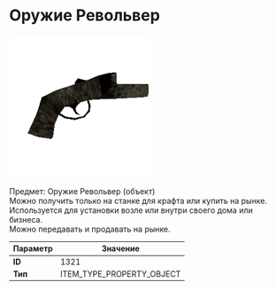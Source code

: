 # Оружие Револьвер

![Item Image](../img/1321.webp?raw=true)

Предмет: Оружие Револьвер (объект)<br>Можно получить только на станке для крафта или купить на рынке.<br>Используется для установки возле или внутри своего дома или бизнеса.<br>Можно передавать и продавать на рынке.


| Параметр | Значение |
|----------|----------|
| **ID** | 1321 |
| **Тип** | ITEM_TYPE_PROPERTY_OBJECT |

